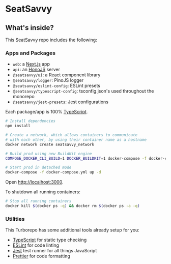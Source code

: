 # SeatSavvy

## What's inside?

This SeatSavvy repo includes the following:

### Apps and Packages

- `web`: a [Next.js](https://nextjs.org/) app
- `api`: an [HonoJS](https://hono.dev/) server
- `@seatsavvy/ui`: a React component library
- `@seatsavvy/logger`: PinoJS logger
- `@seatsavvy/eslint-config`: ESLint presets
- `@seatsavvy/typescript-config`: tsconfig.json's used throughout the monorepo
- `@seatsavvy/jest-presets`: Jest configurations

Each package/app is 100% [TypeScript](https://www.typescriptlang.org/).

```bash
# Install dependencies
npm install

# Create a network, which allows containers to communicate
# with each other, by using their container name as a hostname
docker network create seatsavvy_network

# Build prod using new BuildKit engine
COMPOSE_DOCKER_CLI_BUILD=1 DOCKER_BUILDKIT=1 docker-compose -f docker-compose.yml build

# Start prod in detached mode
docker-compose -f docker-compose.yml up -d
```

Open <http://localhost:3000>.

To shutdown all running containers:

```bash
# Stop all running containers
docker kill $(docker ps -q) && docker rm $(docker ps -a -q)
```

### Utilities

This Turborepo has some additional tools already setup for you:

- [TypeScript](https://www.typescriptlang.org/) for static type checking
- [ESLint](https://eslint.org/) for code linting
- [Jest](https://jestjs.io) test runner for all things JavaScript
- [Prettier](https://prettier.io) for code formatting
